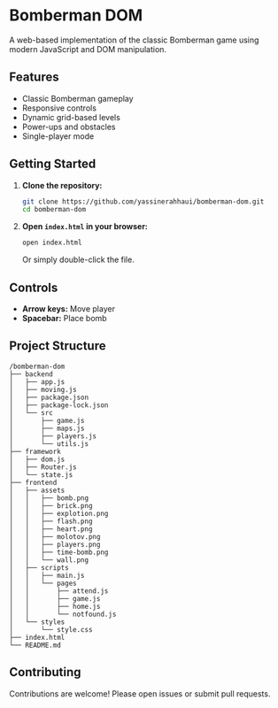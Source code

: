 # Bomberman DOM

A web-based implementation of the classic Bomberman game using modern JavaScript and DOM manipulation.

## Features

- Classic Bomberman gameplay
- Responsive controls
- Dynamic grid-based levels
- Power-ups and obstacles
- Single-player mode

## Getting Started

1. **Clone the repository:**

   ```bash
   git clone https://github.com/yassinerahhaui/bomberman-dom.git
   cd bomberman-dom
   ```

2. **Open `index.html` in your browser:**
   ```bash
   open index.html
   ```
   Or simply double-click the file.

## Controls

- **Arrow keys:** Move player
- **Spacebar:** Place bomb

## Project Structure

```
/bomberman-dom
├── backend
│   ├── app.js
│   ├── moving.js
│   ├── package.json
│   ├── package-lock.json
│   └── src
│       ├── game.js
│       ├── maps.js
│       ├── players.js
│       └── utils.js
├── framework
│   ├── dom.js
│   ├── Router.js
│   └── state.js
├── frontend
│   ├── assets
│   │   ├── bomb.png
│   │   ├── brick.png
│   │   ├── explotion.png
│   │   ├── flash.png
│   │   ├── heart.png
│   │   ├── molotov.png
│   │   ├── players.png
│   │   ├── time-bomb.png
│   │   └── wall.png
│   ├── scripts
│   │   ├── main.js
│   │   └── pages
│   │       ├── attend.js
│   │       ├── game.js
│   │       ├── home.js
│   │       └── notfound.js
│   └── styles
│       └── style.css
├── index.html
└── README.md
```

## Contributing

Contributions are welcome! Please open issues or submit pull requests.
